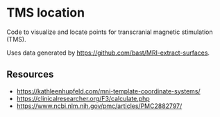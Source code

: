 # TMS location

Code to visualize and locate points for transcranial magnetic stimulation
(TMS).

Uses data generated by https://github.com/bast/MRI-extract-surfaces.


## Resources

- https://kathleenhupfeld.com/mni-template-coordinate-systems/
- https://clinicalresearcher.org/F3/calculate.php
- https://www.ncbi.nlm.nih.gov/pmc/articles/PMC2882797/
